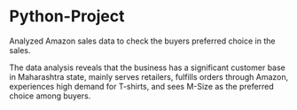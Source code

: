 # Python-Project
Analyzed Amazon sales data to check the buyers preferred choice in the sales.

The data analysis reveals that the business has a significant customer base in Maharashtra state, mainly serves retailers, fulfills orders through Amazon, experiences high demand for T-shirts, and sees M-Size as the preferred choice among buyers.

